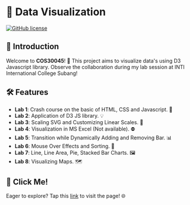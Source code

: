 # 🚀 Data Visualization

[![GitHub license](https://img.shields.io/badge/license-MIT-blue.svg)](LICENSE) 

## 🌟 Introduction

Welcome to **COS30045**! 🎉 This project aims to visualize data's using D3 Javascript library. Observe the collaboration during my lab session at INTI International College Subang! 

## 🛠️ Features

- **Lab 1**: Crash course on the basic of HTML, CSS and Javascript. 🚀
- **Lab 2**: Application of D3 JS library. 💡
- **Lab 3**: Scaling SVG and Customizing Linear Scales. 📏
- **Lab 4**: Visualization in MS Excel (Not available). ⛔
- **Lab 5**: Transition while Dynamically Adding and Removing Bar. 📊
- **Lab 6**: Mouse Over Effects and Sorting. 🤏
- **Lab 7**: Line, Line Area, Pie, Stacked Bar Charts. 🖼️
- **Lab 8**: Visualizing Maps. 🗺️

## 📄 Click Me! 
Eager to explore? Tap this [link](https://elvinny-is-coding.github.io/data-visualization-with-d3.js/) to visit the page! 🌐


